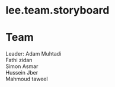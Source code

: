 # lee.team.storyboard

# Team
Leader: Adam Muhtadi <br>
Fathi zidan  <br>
Simon Asmar  <br>
Hussein Jber  <br>
Mahmoud taweel
